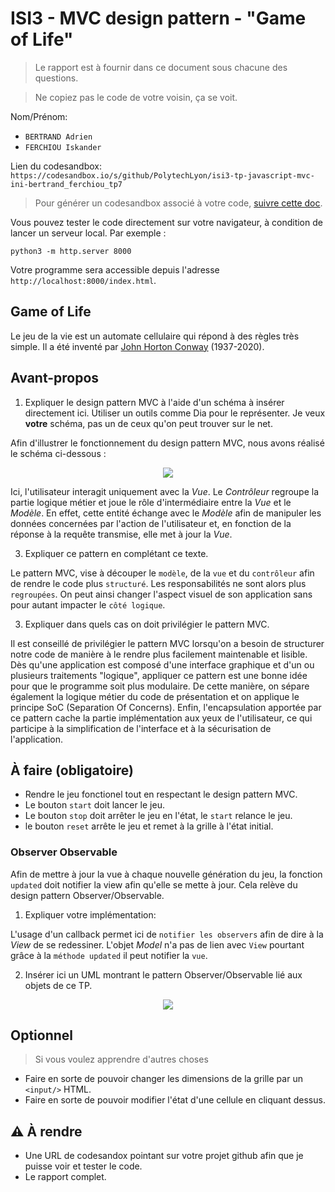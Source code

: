 # ISI3 - MVC design pattern - "Game of Life"

> Le rapport est à fournir dans ce document sous chacune des questions.

> Ne copiez pas le code de votre voisin, ça se voit.

Nom/Prénom:
* `BERTRAND Adrien`
* `FERCHIOU Iskander`

Lien du codesandbox: `https://codesandbox.io/s/github/PolytechLyon/isi3-tp-javascript-mvc-ini-bertrand_ferchiou_tp7`

> Pour générer un codesandbox associé à votre code, [suivre cette doc](https://codesandbox.io/docs/importing#import-from-github).

Vous pouvez tester le code directement sur votre navigateur, à condition de lancer un serveur local. Par exemple :

```python3 -m http.server 8000```

Votre programme sera accessible depuis l'adresse `http://localhost:8000/index.html`.



## Game of Life

Le jeu de la vie est un automate cellulaire qui répond à des règles très simple.
Il a été inventé par [John Horton Conway](https://fr.wikipedia.org/wiki/John_Horton_Conway) (1937-2020).

## Avant-propos

1. Expliquer le design pattern MVC à l'aide d'un schéma à insérer directement ici.
Utiliser un outils comme Dia pour le représenter. Je veux **votre** schéma, pas un de ceux qu'on peut trouver sur le net.

Afin d'illustrer le fonctionnement du design pattern MVC, nous avons réalisé le schéma ci-dessous :

<p align="center">
    <img src="img/MVC.png">
</p>

Ici, l'utilisateur interagit uniquement avec la *Vue*. Le *Contrôleur* regroupe la partie logique métier et
joue le rôle d'intermédiaire entre la *Vue* et le *Modèle*. En effet, cette entité échange avec le *Modèle* afin de manipuler 
les données concernées par l'action de l'utilisateur et, en fonction de la réponse à la requête transmise, elle met à jour la *Vue*. 

3. Expliquer ce pattern en complétant ce texte.

Le pattern MVC, vise à découper le `modèle`, de la `vue` et du `contrôleur` afin de rendre le code plus `structuré`.
Les responsabilités ne sont alors plus `regroupées`.
On peut ainsi changer l'aspect visuel de son application sans pour autant impacter le `côté logique`.

3. Expliquer dans quels cas on doit privilégier le pattern MVC.

Il est conseillé de privilégier le pattern MVC lorsqu'on a besoin de structurer notre code de manière à le rendre plus facilement
maintenable et lisible. Dès qu'une application est composé d'une interface graphique et d'un ou plusieurs traitements "logique", 
appliquer ce pattern est une bonne idée pour que le programme soit plus modulaire. De cette manière, on sépare également la 
logique métier du code de présentation et on applique le principe SoC (Separation Of Concerns). Enfin, l'encapsulation apportée
par ce pattern cache la partie implémentation aux yeux de l'utilisateur, ce qui participe à la simplification de l'interface et à
la sécurisation de l'application.

## À faire (obligatoire)

- Rendre le jeu fonctionel tout en respectant le design pattern MVC.
- Le bouton `start` doit lancer le jeu.
- Le bouton `stop` doit arrêter le jeu en l'état, le `start` relance le jeu.
- le bouton `reset` arrête le jeu et remet à la grille à l'état initial.

### Observer Observable

Afin de mettre à jour la vue à chaque nouvelle génération du jeu, la fonction `updated` doit notifier la view afin qu'elle se mette à jour.
Cela relève du design pattern Observer/Observable.

1. Expliquer votre implémentation:

L'usage d'un callback permet ici de `notifier les observers` afin de dire à la _View_ de se redessiner.
L'objet _Model_ n'a pas de lien avec `View` pourtant grâce à la `méthode updated` il peut notifier la `vue`.

2. Insérer ici un UML montrant le pattern Observer/Observable lié aux objets de ce TP.

<p align="center">
    <img src="img/Observer_Observable.png">
</p>

## Optionnel

> Si vous voulez apprendre d'autres choses

- Faire en sorte de pouvoir changer les dimensions de la grille par un `<input/>` HTML.
- Faire en sorte de pouvoir modifier l'état d'une cellule en cliquant dessus.

## :warning: À rendre

- Une URL de codesandox pointant sur votre projet github afin que je puisse voir et tester le code.
- Le rapport complet.
